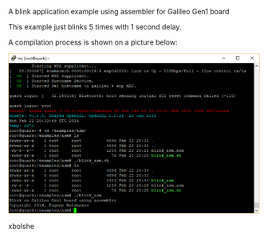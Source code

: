 A blink application example using assembler for Galileo Gen1 board

This example just blinks 5 times with 1 second delay.

A compilation process is shown on a picture below:

![alt tag](blink_asm.png)

xbolshe
